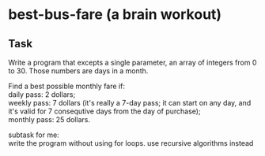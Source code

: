 <h1> best-bus-fare (a brain workout)</h1>

<h2>Task</h2>
<p>
Write a program that excepts a single parameter,
an array of integers from 0 to 30. Those numbers are days in a month.
</p>
<p>
Find a best possible monthly fare if:<br>
daily pass: 2 dollars;<br>
weekly pass: 7 dollars (it's really a 7-day pass; it can start on any day,
and it's valid for 7 consequtive days from the day of purchase);<br>
monthly pass: 25 dollars.
</p>
<p>
subtask for me: <br>
write the program without using for loops. use recursive algorithms instead
</p>
